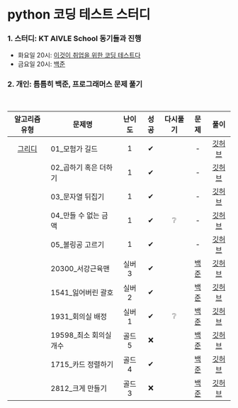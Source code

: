 # python 코딩 테스트 스터디

### 1. 스터디: KT AIVLE School 동기들과 진행
- 화요일 20시: [이것이 취업을 위한 코딩 테스트다](https://github.com/ndb796/python-for-coding-test)
- 금요일 20시: [백준](https://www.acmicpc.net)

### 2. 개인: 틈틈히 백준, 프로그래머스 문제 풀기

<br>

|알고리즘 유형|문제명|난이도|성공|다시풀기|문제|풀이|
|:----------:|-----|:----:|:----:|:----:|:----:|:---:|
|[그리디](./greedy)|01_모험가 길드|1|✔||-|[깃허브](./greedy/이코테_01_모험가%20길드_0228.md)|
||02_곱하기 혹은 더하기|1|✔||-|[깃허브](./greedy/이코테_02_곱하기%20혹은%20더하기_0228.md)|
||03_문자열 뒤집기|1|✔||-|[깃허브](./greedy/이코테_03_문자열%20뒤집기_0228.md)|
||04_만들 수 없는 금액|1|✔|❔|-|[깃허브](./greedy/이코테_04_만들%20수%20없는%20금액_0228.md)|
||05_볼링공 고르기|1|✔||-|[깃허브](./greedy/이코테_05_볼링공%20고르기_0228.md)|
||20300_서강근육맨|실버3|✔||[백준](https://www.acmicpc.net/problem/20300)|[깃허브](./greedy/백준_20300_서강근육맨_0228.md)|
||1541_잃어버린 괄호|실버2|✔||[백준](https://www.acmicpc.net/problem/1541)|[깃허브](./greedy/백준_1541_잃어버린%20괄호_0228.md)|
||1931_회의실 배정|실버1|✔|❔|[백준](https://www.acmicpc.net/problem/1931)|[깃허브](./greedy/백준_1931_회의실%20배정_0228.md)|
||19598_최소 회의실 개수|골드5|❌||[백준](https://www.acmicpc.net/problem/19598)|[깃허브](./greedy/)|
||1715_카드 정렬하기|골드4|✔||[백준](https://www.acmicpc.net/problem/1715)|[깃허브](./greedy/백준_1715_카드%20정렬하기_0228.md)|
||2812_크게 만들기|골드3|❌||[백준](https://www.acmicpc.net/problem/2812)|[깃허브](./greedy/)|
